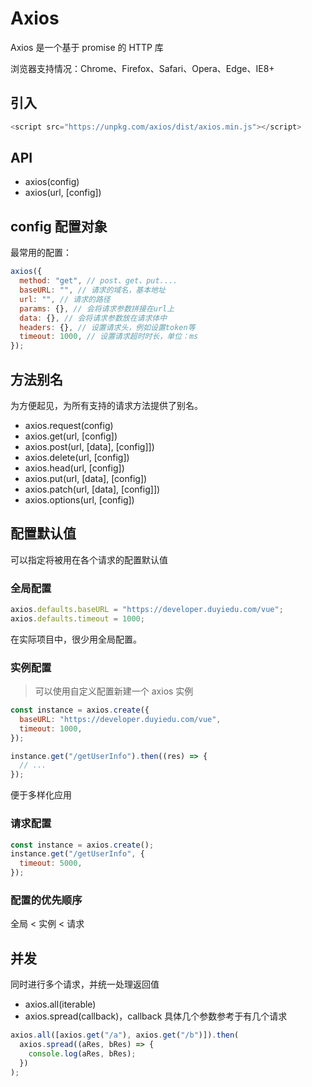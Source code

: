 # Axios

Axios 是一个基于 promise 的 HTTP 库

浏览器支持情况：Chrome、Firefox、Safari、Opera、Edge、IE8+

## 引入

```js
<script src="https://unpkg.com/axios/dist/axios.min.js"></script>
```

## API

- axios(config)
- axios(url, [config])

## config 配置对象

最常用的配置：

```js
axios({
  method: "get", // post、get、put....
  baseURL: "", // 请求的域名，基本地址
  url: "", // 请求的路径
  params: {}, // 会将请求参数拼接在url上
  data: {}, // 会将请求参数放在请求体中
  headers: {}, // 设置请求头，例如设置token等
  timeout: 1000, // 设置请求超时时长，单位：ms
});
```

## 方法别名

为方便起见，为所有支持的请求方法提供了别名。

- axios.request(config)
- axios.get(url, [config])
- axios.post(url, [data], [config]])
- axios.delete(url, [config])
- axios.head(url, [config])
- axios.put(url, [data], [config])
- axios.patch(url, [data], [config]])
- axios.options(url, [config])

## 配置默认值

可以指定将被用在各个请求的配置默认值

### 全局配置

```js
axios.defaults.baseURL = "https://developer.duyiedu.com/vue";
axios.defaults.timeout = 1000;
```

在实际项目中，很少用全局配置。

### 实例配置

> 可以使用自定义配置新建一个 axios 实例

```js
const instance = axios.create({
  baseURL: "https://developer.duyiedu.com/vue",
  timeout: 1000,
});

instance.get("/getUserInfo").then((res) => {
  // ...
});
```

便于多样化应用

### 请求配置

```js
const instance = axios.create();
instance.get("/getUserInfo", {
  timeout: 5000,
});
```

### 配置的优先顺序

全局 < 实例 < 请求

## 并发

同时进行多个请求，并统一处理返回值

- axios.all(iterable)
- axios.spread(callback)，callback 具体几个参数参考于有几个请求

```js
axios.all([axios.get("/a"), axios.get("/b")]).then(
  axios.spread((aRes, bRes) => {
    console.log(aRes, bRes);
  })
);
```

